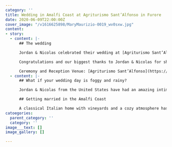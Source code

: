 ```yaml
---
category: ''
title: Wedding in Amalfi Coast at Agriturismo Sant’Alfonso in Furore
date: 2020-06-09T22:00:00Z
cover_image: "/v1616625898/MaryMaurizio-0019_wv0sxw.jpg"
content:
- story:
  - content: |-
      ## The wedding

      Jordan & Nicolas celebrated their wedding at [Agriturismo Sant’Alfonso](https://www.agriturismosantalfonso.it/) in the Amalfi Coast, a 17th-century farmhouse. After a moving ceremony, they’ve had a typical Italian dinner in the ancient cantina of the house. The table setting was definitely stunning, thanks to the designer Franco Acampora, he did an amazing job and created such a charming atmosphere in a perfect autumn style with flowers and fruits found in the woods of the mountains along the Coast.

      Congratulations and our biggest thanks to Jordan & Nicolas for sharing their gorgeous wedding with us, it has been such a pleasure to be there.

      Ceremony and Reception Venue: [Agriturismo Sant’Alfonso](https://www.agriturismosantalfonso.it/) Furore, Amalfi Coast // Flower Designer: Franco Acampora
  - content: |-
      ## What if your wedding day is foggy and rainy?

      Jordan & Nicolas from the United States have had an amazing intimate wedding in Furore, a lovely village along the Amalfi Coast, with their closest families and friends surrounded by nature in a “not usual” Italian landscape. The weather was really bad but none of us have been worried or scared by the rain or the fog, we’ve just enjoyed the day having fun and taking amazing pictures. This unusual atmosphere gave to the wedding even a unique charm.

      ## Getting married in the Amalfi Coast

      A classical Italian home with vineyards and a cozy atmosphere has been the ideal scenery of a day that was filled with emotional moments and rustic elegance. The private little chapel of the property has been the perfect frame for their traditional Greek wedding ceremony. We cried, we laughed.
catoegories:
  parent_category: ''
  category: ''
image___text: []
image_gallery: []

---
```

